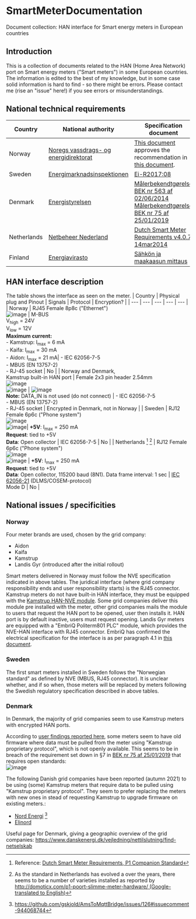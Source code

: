 # SmartMeterDocumentation
Document collection: HAN interface for Smart energy meters in European countries

## Introduction
This is a collection of documents related to the HAN (Home Area Network) port on Smart energy meters ("Smart meters") in some European countries. The information is edited to the best of my knowledge, but in some case solid information is hard to find - so there might be errors. Please contact me (rise an "issue" here!) if you see errors or misunderstandings.

## National technical requirements
| Country | National authority | Specification document |
| --- | --- | --- |
| Norway | [Noregs vassdrags- og energidirektorat](http://www.nve.no)| [This document](https://github.com/ArnieO/SmartMeterDocumentation/blob/main/Norway/NVE%20201603186-1-informasjon-til-kundene-via-han-grensesnittet-i-ams-m%C3%A5leren-obis-koder-1772408_1124902_0.pdf) approves the recommendation in [this document](https://github.com/ArnieO/SmartMeterDocumentation/blob/main/Norway/NEK%20AMS%20HAN.pdf).|
| Sweden | [Energimarknadsinspektionen](https://www.ei.se) | [Ei-R2017:08](https://github.com/ArnieO/SmartMeterDocumentation/blob/main/Sweden/Funktionskrav-p%C3%A5-elm%C3%A4tare-F%C3%B6rfattningsf%C3%B6rslag-Ei-R2017-08.pdf) |
| Denmark | [Energistyrelsen](https://ens.dk) | [Målerbekendtgørelse BEK nr 563 af 02/06/2014](https://github.com/ArnieO/SmartMeterDocumentation/blob/main/Denmark/B20140056305.pdf)<br/>[Målerbekendtgørelse BEK nr 75 af 25/01/2019](https://github.com/ArnieO/SmartMeterDocumentation/blob/main/Denmark/B20190007505.pdf)|
| Netherlands | [Netbeheer Nederland](https://www.netbeheernederland.nl) | [Dutch Smart Meter Requirements v4.0.7 14mar2014](https://github.com/ArnieO/SmartMeterDocumentation/blob/main/Netherlands/DutchSmartMeterRequirements_v4.0.7_14mar2014.pdf) |
| Finland | [Energiavirasto](https://energiavirasto.fi/etusivu) | [Sähkön ja maakaasun mittaus](https://energiavirasto.fi/sahkon-ja-maakaasun-mittaus) |

## HAN interface description
The table shows the interface as seen on the meter.
| Country | Physical plug and Pinout | Signals | Protocol | Encryption? |
| --- | --- | --- | --- | --- |
| Norway | RJ45 Female 8p8c ("Ethernet") <br/> ![image](https://user-images.githubusercontent.com/10295178/135722554-d181142c-c82c-4ec2-a710-183ffa9b96b4.png) | M-BUS <br/> V<sub>high</sub> = 24V <br/> V<sub>low</sub> = 12V <br/> **Maximum current:** <br/> - Kamstrup: I<sub>max</sub> = 6 mA <br/> - Kaifa: I<sub>max</sub> = 30 mA  <br/> - Aidon: I<sub>max</sub> = 21 mA| - IEC 62056-7-5 <br/>- MBUS (EN 13757-2) <br/>- RJ-45 socket | No |
| Norway and Denmark,<br/>Kamstrup built-in HAN port | Female 2x3 pin header 2.54mm <br/> ![image](https://user-images.githubusercontent.com/10295178/135723960-ffad1276-5f5a-4dde-bade-e9effa551767.png) <br/> ![image](https://user-images.githubusercontent.com/10295178/135723985-b57b74e0-28cf-48a3-9de6-e9b19e23fb11.png) | ![image](https://user-images.githubusercontent.com/10295178/135724009-9f7fe890-b8cd-4b7b-b9fa-c5ca978f570c.png) <br/> **Note:** DATA_IN is not used (do not connect) | - IEC 62056-7-5 <br/>- MBUS (EN 13757-2) <br/>- RJ-45 socket  | Encrypted in Denmark, not in Norway |
| Sweden | RJ12 Female 6p6c ("Phone system") <br/>![image](https://user-images.githubusercontent.com/10295178/136756312-1575f6ed-3e92-4841-813a-dc6f81be9ce5.png) <br/> ![image](https://user-images.githubusercontent.com/10295178/135724732-d5ca9a0c-4257-40c5-87b1-72bb95a5deff.png)| **+5V**: I<sub>max</sub> = 250 mA <br/> **Request**: tied to +5V <br/> **Data**: Open collector | IEC 62056-7-5 | No |
| Netherlands [^1] [^2] | RJ12 Female 6p6c ("Phone system") <br/>![image](https://user-images.githubusercontent.com/10295178/136756312-1575f6ed-3e92-4841-813a-dc6f81be9ce5.png)  <br/> ![image](https://user-images.githubusercontent.com/10295178/135724732-d5ca9a0c-4257-40c5-87b1-72bb95a5deff.png) | **+5V**: I<sub>max</sub> = 250 mA <br/> **Request**: tied to +5V <br/> **Data**: Open collector, 115200 baud (8N1). Data frame interval: 1 sec | [IEC 62056-21](https://en.wikipedia.org/wiki/IEC_62056#IEC_62056-21) (DLMS/COSEM-protocol) <br/> Mode D | No |

[^1]: Reference: [Dutch Smart Meter Requirements, P1 Companion Standard](https://github.com/ArnieO/SmartMeterDocumentation/blob/main/Netherlands/DSMR_P1CompanionStandard_v5.0.2_26feb2016.pdf)
[^2]: As the standard in Netherlands has evolved a  over the years, there seems to be a number of varieties installed as reported by [http://domoticx.com/p1-poort-slimme-meter-hardware/ (Google-translated to English)](https://domoticx-com.translate.goog/p1-poort-slimme-meter-hardware/?_x_tr_sch=http&_x_tr_sl=auto&_x_tr_tl=en&_x_tr_hl=no&_x_tr_pto=nui)

## National issues / specificities
### Norway
Four meter brands are used, chosen by the grid company:
- Aidon
- Kaifa
- Kamstrup
- Landis Gyr (introduced after the initial rollout)

Smart meters delivered in Norway must follow the NVE specification indicated in above tables.
The juridical interface (where grid company responsibility ends and user responsibility starts) is the RJ45 connector.
Kamstrup meters do not have built-in HAN interface, they must be equipped with the [Kamstrup HAN-NVE module](https://github.com/ArnieO/SmartMeterDocumentation/raw/main/Norway/Kamstrup/Kamstrup%20HAN-NVE%20Module%20data%20sheet.pdf). Some grid companies deliver this module pre installed with the meter, other grid companies mails the module to users that request the HAN port to be opened, user then installs it. 
HAN port is by default inactive, users must request opening.
Landis Gyr meters are equipped with a "EmbriQ Politerm801 PLC" module, which provides the NVE-HAN interface with RJ45 connector. EmbriQ has confirmed the electrical specification for the interface is as per paragraph 4.1 in [this document](https://github.com/ArnieO/SmartMeterDocumentation/blob/main/Norway/Landis%20Gyr/OP030a%20Montasjeinstruks%20og%20brukerveiledning.pdf).

### Sweden
The first smart meters installed in Sweden follows the "Norwegian standard" as defined by NVE (MBUS, RJ45 connector). It is unclear whether, and if so when, those meters will be replaced by meters following the Swedish regulatory specification described in above tables.

### Denmark
In Denmark, the majority of grid companies seem to use Kamstrup meters with encrypted HAN ports.

According to [user findings reported here](https://www.ihc-user.dk/forum/forums/topic/7467-kamstrup-elm%C3%A5lere/?do=findComment&comment=58737), some meters seem to have old firmware where data must be pulled from the meter using "Kamstrup proprietary protocol", which is not openly available. This seems to be in breach of the requirement set down in §7 in [BEK nr 75 af 25/01/2019](https://github.com/ArnieO/SmartMeterDocumentation/blob/main/Denmark/B20190007505.pdf) that requires open standards: <br/> 
![image](https://user-images.githubusercontent.com/10295178/137465380-2e3394b5-ebd8-44ce-a304-a350b0c3ff52.png)

The following Danish grid companies have been reported (autumn 2021) to be using (some) Kamstrup meters that require data to be pulled using "Kamstrup proprietary protocol". They seem to prefer replacing the meters with new ones in stead of requesting Kamstrup to upgrade firmware on existing meters.:
- [Nord Energi](https://nordenerginet.dk/) [^3]
- [Elinord](https://www.elinord.dk/)
[^3]: https://github.com/gskjold/AmsToMqttBridge/issues/126#issuecomment-944068744

Useful page for Denmark, giving a geographic overview of the grid companies: https://www.danskenergi.dk/vejledning/nettilslutning/find-netselskab
